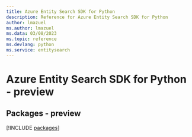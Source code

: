 ```yaml
---
title: Azure Entity Search SDK for Python
description: Reference for Azure Entity Search SDK for Python
author: lmazuel
ms.author: lmazuel
ms.data: 03/08/2023
ms.topic: reference
ms.devlang: python
ms.service: entitysearch
---
```

# Azure Entity Search SDK for Python - preview
## Packages - preview
[!INCLUDE [packages](entity-search-index.md)]
